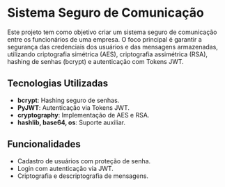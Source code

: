 # Sistema Seguro de Comunicação

Este projeto tem como objetivo criar um sistema seguro de comunicação entre os funcionários de uma empresa. O foco principal é garantir a segurança das credenciais dos usuários e das mensagens armazenadas, utilizando criptografia simétrica (AES), criptografia assimétrica (RSA), hashing de senhas (bcrypt) e autenticação com Tokens JWT.

## Tecnologias Utilizadas
- **bcrypt**: Hashing seguro de senhas.
- **PyJWT**: Autenticação via Tokens JWT.
- **cryptography**: Implementação de AES e RSA.
- **hashlib, base64, os**: Suporte auxiliar.

## Funcionalidades
- Cadastro de usuários com proteção de senha.
- Login com autenticação via JWT.
- Criptografia e descriptografia de mensagens.
